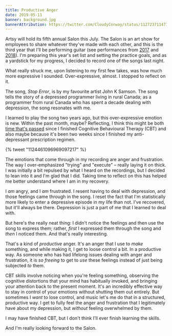 ```yaml
---
title: Productive Anger
date: 2019-05-11
banner: background.jpg
bannerAttribution: https://twitter.com/CloudyConway/status/1127237114771460102
---
```


Artsy will hold its fifth annual Salon this July. The Salon is an art show for employees to share whatever they've made with each other, and this is the third year that I'll be performing guitar (see performances from [2017](https://ashfurrow.com/blog/guitar-debut/) and [2018](https://ashfurrow.com/blog/sad-sappy-songs/)). I'm preparing this year's set list and setting the practice goals, and as a yardstick for my progress, I decided to record one of the songs last night.

<SoundCloud trackID="619052088" />

What really struck me, upon listening to my first few takes, was how much more expressive I sounded. Over-expressive, almost. I stopped to reflect on it.

The song, _Stop Error_, is by my favourite artist John K Samson. The song tells the story of a depressed programmer living in rural Canada; as a programmer from rural Canada who has spent a decade dealing with depression, the song resonates with me.

I learned to play the song two years ago, but this over-expressive emotion is new. Within the past month, maybe? Reflecting, I think this might be both [time that's passed](https://ashfurrow.com/blog/all-i-can-say-is-im-excited/) since I finished Cognitive Behavioural Therapy (CBT) and also maybe because it's been two weeks since I finished my anti-depressant prescription regimen.

{% tweet "1124461096969097217" %}

The emotions that come through in my recording are anger and frustration. The way I over-emphasized "trying" and "execute" – really laying it on thick. I was initially a bit repulsed by what I heard on the recordings, but I decided to lean into it and I'm glad that I did. Taking time to reflect on this has helped me better understand where I am in my recovery.

I _am_ angry, and I _am_ frustrated. I resent having to deal with depression, and those feelings came through in the song. I reset the fact that I'm statistically more likely to enter a depressive episode in my life than not. I've recovered, but it'll always be there. Depression is just a part of me that I learned to deal with.

But here's the really neat thing: I didn't notice the feelings and then use the song to express them; rather, _first_ I expressed them through the song and _then_ I noticed them. And that's really interesting.

That's a kind of _productive_ anger. It's an anger that I use to _make_ something, and while making it, I get to loose control a bit. In a productive way. As someone who has had lifelong issues dealing with anger and frustration, it is _so freeing_ to get to _use_ these feelings instead of just being subjected _to_ them.

CBT skills involve noticing when you're feeling something, observing the cognitive distortions that your mind has habitually invoked, and bringing your attention back to the present moment. It's an incredibly effective way to stay in control of your emotions without shutting them out entirely. But sometimes I _want_ to lose control, and music let's me do that in a structured, productive way. I get to fully feel the anger and frustration that I legitimately have about my depression, but _without_ feeling overwhelmed by them.

I may have finished CBT, but I don't think I'll ever finish learning the skills.

And I'm really looking forward to the Salon.
